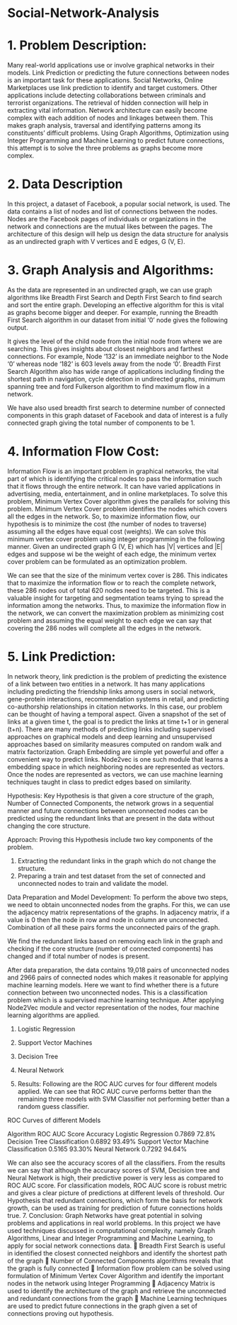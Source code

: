 # Social-Network-Analysis
# 1.	Problem Description:

Many real-world applications use or involve graphical networks in their models. Link Prediction or predicting the future connections between nodes is an important task for these applications. Social Networks, Online Marketplaces use link prediction to identify and target customers. Other applications include detecting collaborations between criminals and terrorist organizations. The retrieval of hidden connection will help in extracting vital information.
Network architecture can easily become complex with each addition of nodes and linkages between them. This makes graph analysis, traversal and identifying patterns among its constituents’ difficult problems. Using Graph Algorithms, Optimization using Integer Programming and Machine Learning to predict future connections, this attempt is to solve the three problems as graphs become more complex. 

# 2.	Data Description
In this project, a dataset of Facebook, a popular social network, is used. The data contains a list of nodes and list of connections between the nodes. Nodes are the Facebook pages of individuals or organizations in the network and connections are the mutual likes between the pages. The architecture of this design will help us design the data structure for analysis as an undirected graph with V vertices and E edges, G (V, E).

# 3.	Graph Analysis and Algorithms:

As the data are represented in an undirected graph, we can use graph algorithms like Breadth First Search and Depth First Search to find search and sort the entire graph. Developing an effective algorithm for this is vital as graphs become bigger and deeper.
For example, running the Breadth First Search algorithm in our dataset from initial ‘0’ node gives the following output.
                                                           
It gives the level of the child node from the initial node from where we are searching. This gives insights about closest neighbors and farthest connections. For example, Node ‘132’ is an immediate neighbor to the Node ‘0’ whereas node ‘182’ is 603 levels away from the node ‘0’.
Breadth First Search Algorithm also has wide range of applications including finding the shortest path in navigation, cycle detection in undirected graphs, minimum spanning tree and ford Fulkerson algorithm to find maximum flow in a network.

We have also used breadth first search to determine number of connected components in this graph dataset of Facebook and data of interest is a fully connected graph giving the total number of components to be 1.

# 4.	Information Flow Cost:

Information Flow is an important problem in graphical networks, the vital part of which is identifying the critical nodes to pass the information such that it flows through the entire network. It can have varied applications in advertising, media, entertainment, and in online marketplaces. 
To solve this problem, Minimum Vertex Cover algorithm gives the parallels for solving this problem. Minimum Vertex Cover problem identifies the nodes which covers all the edges in the network. So, to maximize information flow, our hypothesis is to minimize the cost (the number of nodes to traverse) assuming all the edges have equal cost (weights).
We can solve this minimum vertex cover problem using integer programming in the following manner.
Given an undirected graph G (V, E) which has |V| vertices and |E| edges and suppose wi be the weight of each edge, the minimum vertex cover problem can be formulated as an optimization problem. 

We can see that the size of the minimum vertex cover is 286. This indicates that to maximize the information flow or to reach the complete network, these 286 nodes out of total 620 nodes need to be targeted. This is a valuable insight for targeting and segmentation teams trying to spread the information among the networks.
 Thus, to maximize the information flow in the network, we can convert the maximization problem as minimizing cost problem and assuming the equal weight to each edge we can say that covering the 286 nodes will complete all the edges in the network.


# 5.	Link Prediction:

In network theory, link prediction is the problem of predicting the existence of a link between two entities in a network. It has many applications including predicting the friendship links among users in social network, gene-protein interactions, recommendation systems in retail, and predicting co-authorship relationships in citation networks. 
In this case, our problem can be thought of having a temporal aspect. Given a snapshot of the set of links at a given time t, the goal is to predict the links at time t+1 or in general (t+n). There are many methods of predicting links including supervised approaches on graphical models and deep learning and unsupervised approaches based on similarity measures computed on random walk and matrix factorization.
Graph Embedding are simple yet powerful and offer a convenient way to predict links. Node2vec is one such module that learns a embedding space in which neighboring nodes are represented as vectors. Once the nodes are represented as vectors, we can use machine learning techniques taught in class to predict edges based on similarity.

Hypothesis:
Key Hypothesis is that given a core structure of the graph, Number of Connected Components, the network grows in a sequential manner and future connections between unconnected nodes can be predicted using the redundant links that are present in the data without changing the core structure.

Approach:
Proving this Hypothesis include two key components of the problem. 
1.	Extracting the redundant links in the graph which do not change the structure.
2.	Preparing a train and test dataset from the set of connected and unconnected nodes to train and validate the model.

Data Preparation and Model Development:
To perform the above two steps, we need to obtain unconnected nodes from the graphs. For this, we can use the adjacency matrix representations of the graphs. In adjacency matrix, if a value is 0 then the node in row and node in column are unconnected. Combination of all these pairs forms the unconnected pairs of the graph.
 
We find the redundant links based on removing each link in the graph and checking if the core structure (number of connected components) has changed and if total number of nodes is present.
 
After data preparation, the data contains 19,018 pairs of unconnected nodes and 2966 pairs of connected nodes which makes it reasonable for applying machine learning models.
Here we want to find whether there is a future connection between two unconnected nodes. This is a classification problem which is a supervised machine learning technique. After applying Node2Vec module and vector representation of the nodes, four machine learning algorithms are applied.
1.	Logistic Regression
2.	Support Vector Machines
3.	Decision Tree
4.	Neural Network


6.	Results:
 Following are the ROC AUC curves for four different models applied. We can see that ROC AUC curve performs better than the remaining three models with SVM Classifier not performing better than a random guess classifier.
                              
                 
ROC Curves of different Models

Algorithm	ROC AUC                    Score	Accuracy
Logistic Regression	                  0.7869	72.8%
Decision Tree Classification	        0.6892	93.49%
Support Vector Machine Classification	0.5165	93.30%
Neural Network	                      0.7292	94.64%

We can also see the accuracy scores of all the classifiers. From the results we can say that although the accuracy scores of SVM, Decision tree and Neural Network is high, their predictive power is very less as compared to ROC AUC score. For classification models, ROC AUC score is robust metric and gives a clear picture of predictions at different levels of threshold.
Our Hypothesis that redundant connections, which form the basis for network growth, can be used as training for prediction of future connections holds true.
7.	Conclusion:
Graph Networks have great potential in solving problems and applications in real world problems. In this project we have used techniques discussed in computational complexity, namely Graph Algorithms, Linear and Integer Programming and Machine Learning, to apply for social network connections data.
	Breadth First Search is useful in identified the closest connected neighbors and identify the shortest path of the graph
	Number of Connected Components algorithms reveals that the graph is fully connected
	Information flow problem can be solved using formulation of Minimum Vertex Cover Algorithm and identify the important nodes in the network using Integer Programming
	Adjacency Matrix is used to identify the architecture of the graph and retrieve the unconnected and redundant connections from the graph
	Machine Learning techniques are used to predict future connections in the graph given a set of connections proving out hypothesis.
